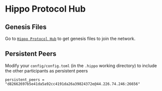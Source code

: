 # Hippo Protocol Hub

## Genesis Files

Go to [`Hippo Protocol Hub`](https://github.com/hippocrat-dao/hippo-protocol-hub) to get genesis files to join the network.

## Persistent Peers

Modify your `config/config.toml` (in the `.hippo` working directory) to include the other participants as persistent peers

```
persistent_peers = "d82662697b5e41da5a92cc4191da26a39824372e@44.226.74.246:26656"
```

